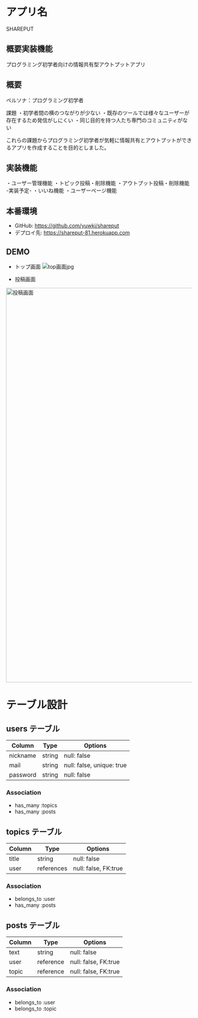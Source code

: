 # アプリ名
SHAREPUT

## 概要実装機能
プログラミング初学者向けの情報共有型アウトプットアプリ

## 概要
ペルソナ：プログラミング初学者

課題
・初学者間の横のつながりが少ない
・既存のツールでは様々なユーザーが存在するため発信がしにくい
・同じ目的を持つ人たち専門のコミュニティがない

これらの課題からプログラミング初学者が気軽に情報共有とアウトプットができるアプリを作成することを目的としました。

## 実装機能
・ユーザー管理機能
・トピック投稿・削除機能
・アウトプット投稿・削除機能
-実装予定-
・いいね機能
・ユーザーページ機能

## 本番環境
- GitHub: https://github.com/yuwki/shareput
- デプロイ先: https://shareput-81.herokuapp.com


## DEMO
- トップ画面
![top画面jpg](https://user-images.githubusercontent.com/68524338/94360823-387d9180-00eb-11eb-8d02-45ffeeea2675.jpg)

- 投稿画面
<img width="1067" alt="投稿画面" src="https://user-images.githubusercontent.com/68524338/94361058-9f4f7a80-00ec-11eb-9712-294f9b0b4f27.png">

# テーブル設計

## users テーブル
| Column            | Type   | Options                   |
| ----------------  | ------ | ------------------------- |
| nickname          | string | null: false               |
| mail              | string | null: false, unique: true |
| password          | string | null: false               |

### Association
- has_many :topics
- has_many :posts


## topics テーブル
| Column            | Type       | Options                   |
| ----------------  | ---------- | ------------------------- |
| title             | string     | null: false               |
| user              | references | null: false, FK:true      |

### Association
- belongs_to :user
- has_many :posts


## posts テーブル
| Column            | Type      | Options                  |
| ----------------  | --------- | ------------------------ |
| text              | string    | null: false              |
| user              | reference | null: false, FK:true     |
| topic             | reference | null: false, FK:true     |

### Association
- belongs_to :user
- belongs_to :topic


